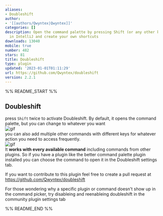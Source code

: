 ```yaml
---
aliases:
- Doubleshift
author:
- '[[authors/Qwyntex|Qwyntex]]'
categories: []
description: Open the command palette by pressing Shift (or any other key) twice like
  in IntelliJ and create your own shortcuts
downloads: 13040
mobile: true
number: 482
stars: 81
title: Doubleshift
type: plugin
updated: '2023-01-01T01:11:29'
url: https://github.com/Qwyntex/doubleshift
version: 2.2.1
---
```


%% README_START %%

## Doubleshift

press `Shift` twice to activate Doubleshift. By default, it opens the command palette, but you can change to whatever you want\
![gif](https://raw.githubusercontent.com/Qwyntex/doubleshift/master/res/vid_1.gif?raw=true)\
you can also add multiple other commands with different keys for whatever action you need to access frequently. \
![gif](https://raw.githubusercontent.com/Qwyntex/doubleshift/master/res/vid_2.gif?raw=true)\
It **works with every available command** including commands from other plugins. So if you have a plugin like the better command palette plugin installed you can choose the command to open it in the Doubleshift settings tab.

If you want to contribute to this plugin feel free to create a pull request at https://github.com/Qwyntex/doubleshift

For those wondering why a specific plugin or command doesn't show up in the command picker, try disableing and reenableing doubleshift in the community plugin settings tab


%% README_END %%